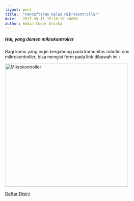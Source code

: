 ```yaml
---
layout: post
title:  "Pendaftaran Kelas Mikrokontroller"
date:   2017-09-15 15:26:19 +0800
author: Admin Coder Uniska
---
```


##### Hai, yang demen mikrokontroller
Bagi kamu yang ingin bergabung pada komunitas robotic dan mikrokontroller, bisa mengisi form pada link dibawah ini :


<img src="{{ site.url }}/img/mikrokontroller.jpg" alt="Mikrokontroller" width="400" height="400">

<a href="https://goo.gl/stQsRd" target="_blank" class="waves-effect waves-light btn-large">Daftar Disini</a>
